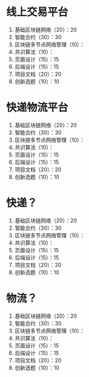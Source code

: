 # 线上交易平台

1. 基础区块链网络（20）：20
2. 智能合约（30）：30
3. 区块链多节点网络管理（10）：
4. 共识算法（10）：
5. 页面设计（15）：15
6. 后端设计（15）：15
7. 项目文档（20）：20
8. 创新选题（10）：10

# 快递物流平台

1. 基础区块链网络（20）：20
2. 智能合约（30）：30
3. 区块链多节点网络管理（10）：
4. 共识算法（10）：
5. 页面设计（15）：15
6. 后端设计（15）：15
7. 项目文档（20）：20
8. 创新选题（10）：10

# 快递？

1. 基础区块链网络（20）：20
2. 智能合约（30）：30
3. 区块链多节点网络管理（10）：
4. 共识算法（10）：
5. 页面设计（15）：15
6. 后端设计（15）：15
7. 项目文档（20）：20
8. 创新选题（10）：10

# 物流？

1. 基础区块链网络（20）：20
2. 智能合约（30）：30
3. 区块链多节点网络管理（10）：
4. 共识算法（10）：
5. 页面设计（15）：15
6. 后端设计（15）：15
7. 项目文档（20）：20
8. 创新选题（10）：10